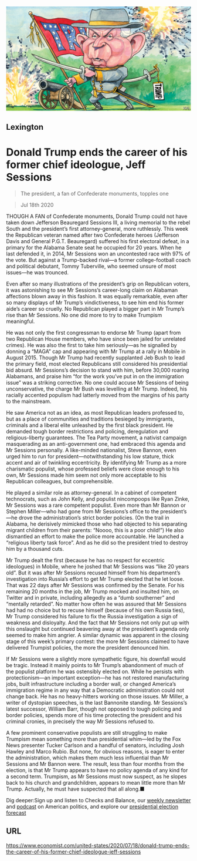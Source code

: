 ![](./images/20200718_USD000_0.jpg)

## Lexington

# Donald Trump ends the career of his former chief ideologue, Jeff Sessions

> The president, a fan of Confederate monuments, topples one

> Jul 18th 2020

THOUGH A FAN of Confederate monuments, Donald Trump could not have taken down Jefferson Beauregard Sessions III, a living memorial to the rebel South and the president’s first attorney-general, more ruthlessly. This week the Republican veteran named after two Confederate heroes (Jefferson Davis and General P.G.T. Beauregard) suffered his first electoral defeat, in a primary for the Alabama Senate seat he occupied for 20 years. When he last defended it, in 2014, Mr Sessions won an uncontested race with 97% of the vote. But against a Trump-backed rival—a former college-football coach and political debutant, Tommy Tuberville, who seemed unsure of most issues—he was trounced.

Even after so many illustrations of the president’s grip on Republican voters, it was astonishing to see Mr Sessions’s career-long claim on Alabaman affections blown away in this fashion. It was equally remarkable, even after so many displays of Mr Trump’s vindictiveness, to see him end his former aide’s career so cruelly. No Republican played a bigger part in Mr Trump’s rise than Mr Sessions. No one did more to try to make Trumpism meaningful.

He was not only the first congressman to endorse Mr Trump (apart from two Republican House members, who have since been jailed for unrelated crimes). He was also the first to take him seriously—as he signalled by donning a “MAGA” cap and appearing with Mr Trump at a rally in Mobile in August 2015. Though Mr Trump had recently supplanted Jeb Bush to lead the primary field, most elected Republicans still considered his presidential bid absurd. Mr Sessions’s decision to stand with him, before 30,000 roaring Alabamans, and praise him “for the work you’ve put in on the immigration issue” was a striking corrective. No one could accuse Mr Sessions of being unconservative, the charge Mr Bush was levelling at Mr Trump. Indeed, his racially accented populism had latterly moved from the margins of his party to the mainstream.

He saw America not as an idea, as most Republican leaders professed to, but as a place of communities and traditions besieged by immigrants, criminals and a liberal elite unleashed by the first black president. He demanded tough border restrictions and policing, deregulation and religious-liberty guarantees. The Tea Party movement, a nativist campaign masquerading as an anti-government one, had embraced this agenda and Mr Sessions personally. A like-minded nationalist, Steve Bannon, even urged him to run for president—notwithstanding his low stature, thick accent and air of twinkling eccentricity. By identifying Mr Trump as a more charismatic populist, whose professed beliefs were close enough to his own, Mr Sessions made him seem not only more acceptable to his Republican colleagues, but comprehensible.

He played a similar role as attorney-general. In a cabinet of competent technocrats, such as John Kelly, and populist nincompoops like Ryan Zinke, Mr Sessions was a rare competent populist. Even more than Mr Bannon or Stephen Miller—who had gone from Mr Sessions’s office to the president’s—he drove the administration’s strict border policies. (On the trail in Alabama, he derisively mimicked those who had objected to his separating migrant children from their parents: “Noooo, this is a poor child!”) He also dismantled an effort to make the police more accountable. He launched a “religious liberty task force”. And as he did so the president tried to destroy him by a thousand cuts.

Mr Trump dealt the first (because he has no respect for eccentric ideologues) in Mobile, where he joshed that Mr Sessions was “like 20 years old”. But it was after Mr Sessions recused himself from his department’s investigation into Russia’s effort to get Mr Trump elected that he let loose. That was 22 days after Mr Sessions was confirmed by the Senate. For his remaining 20 months in the job, Mr Trump mocked and insulted him, on Twitter and in private, including allegedly as a “dumb southerner” and “mentally retarded”. No matter how often he was assured that Mr Sessions had had no choice but to recuse himself (because of his own Russia ties), Mr Trump considered his failure to fix the Russia investigation a sign of weakness and disloyalty. And the fact that Mr Sessions not only put up with this onslaught but continued beavering away at the president’s agenda only seemed to make him angrier. A similar dynamic was apparent in the closing stage of this week’s primary contest: the more Mr Sessions claimed to have delivered Trumpist policies, the more the president denounced him.

If Mr Sessions were a slightly more sympathetic figure, his downfall would be tragic. Instead it mainly points to Mr Trump’s abandonment of much of the populist platform he was ostensibly elected on. While he persists with protectionism—an important exception—he has not restored manufacturing jobs, built infrastructure including a border wall, or changed America’s immigration regime in any way that a Democratic administration could not change back. He has no heavy-hitters working on those issues. Mr Miller, a writer of dystopian speeches, is the last Bannonite standing. Mr Sessions’s latest successor, William Barr, though not opposed to tough policing and border policies, spends more of his time protecting the president and his criminal cronies, in precisely the way Mr Sessions refused to.

A few prominent conservative populists are still struggling to make Trumpism mean something more than presidential whim—led by the Fox News presenter Tucker Carlson and a handful of senators, including Josh Hawley and Marco Rubio. But none, for obvious reasons, is eager to enter the administration, which makes them much less influential than Mr Sessions and Mr Bannon were. The result, less than four months from the election, is that Mr Trump appears to have no policy agenda of any kind for a second term. Trumpism, as Mr Sessions must now suspect, as he slopes back to his church and grandchildren, appears to mean little more than Mr Trump. Actually, he must have suspected that all along.■

Dig deeper:Sign up and listen to Checks and Balance, our [weekly newsletter](https://www.economist.com//checksandbalance/) and [podcast](https://www.economist.com//podcasts/2020/07/17/checks-and-balance-our-weekly-podcast-on-american-politics) on American politics, and explore our [presidential election forecast](https://www.economist.com/https://projects.economist.com/us-2020-forecast/president)

## URL

https://www.economist.com/united-states/2020/07/18/donald-trump-ends-the-career-of-his-former-chief-ideologue-jeff-sessions
